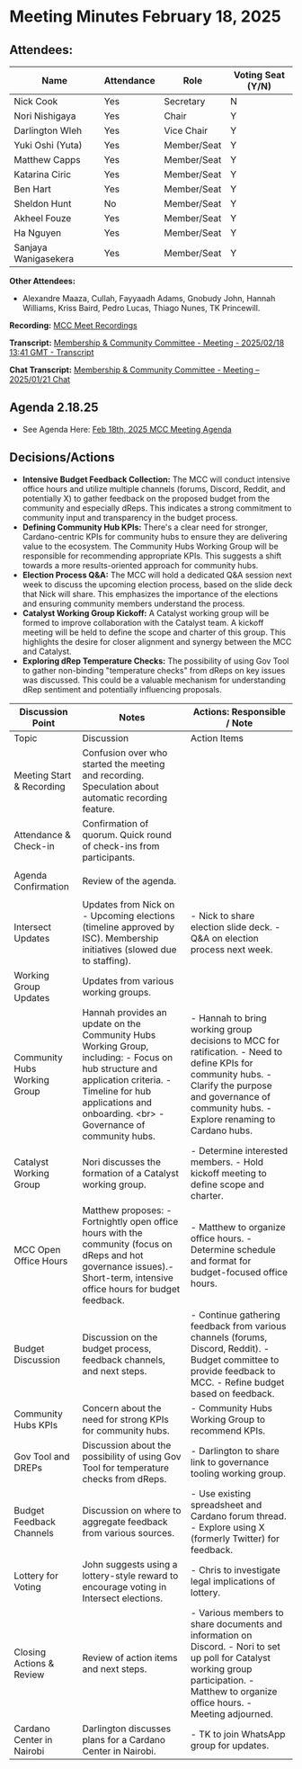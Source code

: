 # Meeting Minutes February 18, 2025

## Attendees:&#x20;

| Name                 | Attendance | Role        | Voting Seat (Y/N) |
| -------------------- | ---------- | ----------- | ----------------- |
| Nick Cook            | Yes        | Secretary   | N                 |
| Nori Nishigaya       | Yes        | Chair       | Y                 |
| Darlington Wleh      | Yes        | Vice Chair  | Y                 |
| Yuki Oshi (Yuta)     | Yes        | Member/Seat | Y                 |
| Matthew Capps        | Yes        | Member/Seat | Y                 |
| Katarina Ciric       | Yes        | Member/Seat | Y                 |
| Ben Hart             | Yes        | Member/Seat | Y                 |
| Sheldon Hunt         | No         | Member/Seat | Y                 |
| Akheel Fouze         | Yes        | Member/Seat | Y                 |
| Ha Nguyen            | Yes        | Member/Seat | Y                 |
| Sanjaya Wanigasekera | Yes        | Member/Seat | Y                 |

**Other Attendees:**

* Alexandre Maaza, Cullah, Fayyaadh Adams, Gnobudy John, Hannah Williams, Kriss Baird, Pedro Lucas, Thiago Nunes, TK Princewill.



**Recording:** [MCC Meet Recordings](https://drive.google.com/drive/u/3/folders/1HYrSOEZfqCeAlr7e-zwlVeVq7oFKuT3O)

**Transcript:** [Membership & Community Committee - Meeting - 2025/02/18 13:41 GMT - Transcript](https://docs.google.com/document/d/1VLKX519iC71kIMuMBWRTOcp19GvFn5zRB1X-wqroiSk/edit?tab=t.0#heading=h.966752uci605)

**Chat Transcript:** [Membership & Community Committee - Meeting – 2025/01/21 Chat ](https://drive.google.com/file/d/1uKuTLiF5f2VjNOBcd1dis_LME1nlS7pT/view?usp=sharing)

## Agenda 2.18.25

* See Agenda Here: [Feb 18th, 2025 MCC Meeting Agenda](https://docs.google.com/document/d/1Kjpbps9tCG1AqraOjRhJyKULvIZe7AoXT4uMBFbf2G8/edit?tab=t.0)

## Decisions/Actions

* **Intensive Budget Feedback Collection:** The MCC will conduct intensive office hours and utilize multiple channels (forums, Discord, Reddit, and potentially X) to gather feedback on the proposed budget from the community and especially dReps. This indicates a strong commitment to community input and transparency in the budget process.
* **Defining Community Hub KPIs:** There's a clear need for stronger, Cardano-centric KPIs for community hubs to ensure they are delivering value to the ecosystem. The Community Hubs Working Group will be responsible for recommending appropriate KPIs. This suggests a shift towards a more results-oriented approach for community hubs.
* **Election Process Q\&A:** The MCC will hold a dedicated Q\&A session next week to discuss the upcoming election process, based on the slide deck that Nick will share. This emphasizes the importance of the elections and ensuring community members understand the process.
* **Catalyst Working Group Kickoff:** A Catalyst working group will be formed to improve collaboration with the Catalyst team. A kickoff meeting will be held to define the scope and charter of this group. This highlights the desire for closer alignment and synergy between the MCC and Catalyst.
* **Exploring dRep Temperature Checks:** The possibility of using Gov Tool to gather non-binding "temperature checks" from dReps on key issues was discussed. This could be a valuable mechanism for understanding dRep sentiment and potentially influencing proposals.

| Discussion Point             | Notes                                                                                                                                                                                                              | Actions: Responsible / Note                                                                                                                                                                              |
| ---------------------------- | ------------------------------------------------------------------------------------------------------------------------------------------------------------------------------------------------------------------ | -------------------------------------------------------------------------------------------------------------------------------------------------------------------------------------------------------- |
| Topic                        | Discussion                                                                                                                                                                                                         | Action Items                                                                                                                                                                                             |
| Meeting Start & Recording    | Confusion over who started the meeting and recording. Speculation about automatic recording feature.                                                                                                               | <p><br></p>                                                                                                                                                                                              |
| Attendance & Check-in        | Confirmation of quorum. Quick round of check-ins from participants.                                                                                                                                                | <p><br></p>                                                                                                                                                                                              |
| Agenda Confirmation          | Review of the agenda.                                                                                                                                                                                              | <p><br></p>                                                                                                                                                                                              |
| Intersect Updates            | Updates from Nick on - Upcoming elections (timeline approved by ISC). Membership initiatives (slowed due to staffing).                                                                                             | - Nick to share election slide deck. - Q\&A on election process next week.                                                                                                                               |
| Working Group Updates        | Updates from various working groups.                                                                                                                                                                               | <p><br></p>                                                                                                                                                                                              |
| Community Hubs Working Group | Hannah provides an update on the Community Hubs Working Group, including: - Focus on hub structure and application criteria. - Timeline for hub applications and onboarding. \<br> - Governance of community hubs. | - Hannah to bring working group decisions to MCC for ratification. - Need to define KPIs for community hubs. - Clarify the purpose and governance of community hubs. - Explore renaming to Cardano hubs. |
| Catalyst Working Group       | Nori discusses the formation of a Catalyst working group.                                                                                                                                                          | - Determine interested members. - Hold kickoff meeting to define scope and charter.                                                                                                                      |
| MCC Open Office Hours        | Matthew proposes: - Fortnightly open office hours with the community (focus on dReps and hot governance issues).- Short-term, intensive office hours for budget feedback.                                          | - Matthew to organize office hours. - Determine schedule and format for budget-focused office hours.                                                                                                     |
| Budget Discussion            | Discussion on the budget process, feedback channels, and next steps.                                                                                                                                               | - Continue gathering feedback from various channels (forums, Discord, Reddit). - Budget committee to provide feedback to MCC. - Refine budget based on feedback.                                         |
| Community Hubs KPIs          | Concern about the need for strong KPIs for community hubs.                                                                                                                                                         | - Community Hubs Working Group to recommend KPIs.                                                                                                                                                        |
| Gov Tool and DREPs           | Discussion about the possibility of using Gov Tool for temperature checks from dReps.                                                                                                                              | - Darlington to share link to governance tooling working group.                                                                                                                                          |
| Budget Feedback Channels     | Discussion on where to aggregate feedback from various sources.                                                                                                                                                    | - Use existing spreadsheet and Cardano forum thread. - Explore using X (formerly Twitter) for feedback.                                                                                                  |
| Lottery for Voting           | John suggests using a lottery-style reward to encourage voting in Intersect elections.                                                                                                                             | - Chris to investigate legal implications of lottery.                                                                                                                                                    |
| Closing Actions & Review     | Review of action items and next steps.                                                                                                                                                                             | - Various members to share documents and information on Discord. - Nori to set up poll for Catalyst working group participation. - Matthew to organize office hours. - Meeting adjourned.                |
| Cardano Center in Nairobi    | Darlington discusses plans for a Cardano Center in Nairobi.                                                                                                                                                        | - TK to join WhatsApp group for updates.                                                                                                                                                                 |
